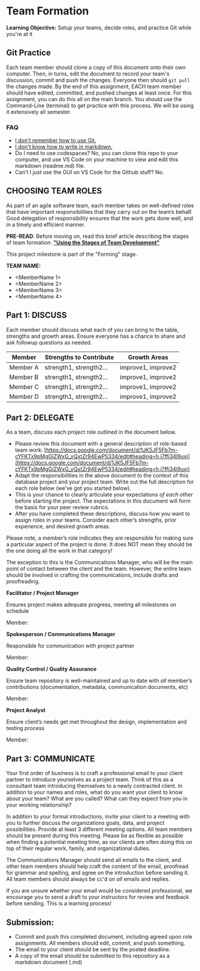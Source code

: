 # Team Formation
**Learning Objective:** Setup your teams, decide roles, and practice Git while you're at it

## Git Practice 

Each team member should clone a copy of this document onto their own computer. Then, in turns, edit the document to record your team's discussion, commit and push the changes. Everyone then should `git pull` the changes made. By the end of this assignment, EACH team member should have edited, committed, and pushed changes at least once. For this assignment, you can do this all on the main branch. You should use the Command-Line (terminal) to get practice with this process. We will be using it extensively all semester.

### FAQ

- [I don't remember how to use Git.](https://education.github.com/git-cheat-sheet-education.pdf) 
- [I don't know how to write in markdown.](https://docs.github.com/en/get-started/writing-on-github/getting-started-with-writing-and-formatting-on-github/quickstart-for-writing-on-github)
- Do I need to use codespaces? No, you can clone this repo to your computer, and use VS Code on your machine to view and edit this markdown (readme.md) file.
- Can't I just use the GUI on VS Code for the Github stuff? No.

## CHOOSING TEAM ROLES 

 As part of an agile software team, each member takes on well-defined roles that have important responsibilities that they carry out on the team’s behalf. Good delegation of responsibility ensures that the work gets done well, and in a timely and efficient manner. 

**PRE-READ**: Before moving on, read this brief article describing the stages of team formation: **["Using the Stages of Team Development"](https://hr.mit.edu/learning-topics/teams/articles/stages-development)**

This project milestone is part of the "Forming" stage.

**TEAM NAME: <enter here>**
- <MemberName 1>
- <MemberName 2>
- <MemberName 3>
- <MemberName 4>

## Part 1: DISCUSS

Each member should discuss what each of you can bring to the table, strengths and growth areas. Ensure everyone has a chance to share and ask followup questions as needed. 

| Member  | Strengths to Contribute | Growth Areas |
| ------------- | ------------- | ------------- |
| Member A  | strength1, strength2...  | improve1, improve2  |
| Member B  | strength1, strength2...  | improve1, improve2  |
| Member C  | strength1, strength2...  | improve1, improve2  |
| Member D  | strength1, strength2...  | improve1, improve2  |


## Part 2: DELEGATE

As a team, discuss each project role outlined in the document below. 

* Please review this document with a general description of role-based team work: [https://docs.google.com/document/d/1JK5JF5Fb7m-cYFKTx9pMgGiZWxG_vQxtZr94EwP5334/edit#heading=h.j7ffj34l9uxj](https://docs.google.com/document/d/1JK5JF5Fb7m-cYFKTx9pMgGiZWxG_vQxtZr94EwP5334/edit#heading=h.j7ffj34l9uxj)
* Adapt the responsibilities in the above document to the context of this database project and your project team. Write out the full description for each role below (we’ve got you started below). 
* This is your chance to clearly articulate your expectations _of each other_ before starting the project. The expectations in this document will form the basis for your peer review rubrics. 
* After you have completed these descriptions, discuss how you want to assign roles in your teams. Consider each other’s strengths, prior experience, and desired growth areas. 

Please note, a member’s role indicates they are responsible for making sure a particular aspect of the project is done. It does NOT mean they should be the one doing all the work in that category! 

The exception to this is the Communications Manager, who will be the main point of contact between the client and the team. However, the entire team should be involved in crafting the communications, include drafts and proofreading.


**Facilitator / Project Manager**

Ensures project makes adequate progress, meeting all milestones on schedule

Member:

**Spokesperson / Communications Manager**

Responsible for communication with project partner

Member: 

**Quality Control / Quality Assurance**

Ensure team repository is well-maintained and up to date with _all_ member’s contributions (documentation, metadata, communication documents, etc)

Member: 

**Project Analyst**

Ensure client’s needs get met throughout the design, implementation and testing process

Member: 


## Part 3: COMMUNICATE

Your first order of business is to craft a professional email to your client partner to introduce yourselves as a project team. Think of this as a consultant team introducing themselves to a newly contracted client. In addition to your names and roles,  what do you want your client to know about your team? What are you called? What can they expect from you in your working relationship?

In addition to your formal introductions, invite your client to a meeting with you to further discuss the organizations goals, data, and project possibilities. Provide at least 3 different meeting options. All team members should be present during this meeting. Please be as flexible as possible when finding a potential meeting time, as our clients are often doing this on top of their regular work, family, and organizational duties.  

The Communications Manager should send all emails to the client, and other team members should help craft the content of the email, proofread for grammar and spelling, and agree on the introduction before sending it. All team members should always be cc'd on _all_ emails and replies.

If you are unsure whether your email would be considered professional, we encourage you to send a draft to your instructors for review and feedback before sending. This is a learning process!


## **Submission**: 

* Commit and push this completed document, including agreed upon role assignments. All members should edit, commit, and push something.
* The email to your client should be sent by the posted deadline.
* A copy of the email should be submitted to this repository as a markdown document (.md)  

